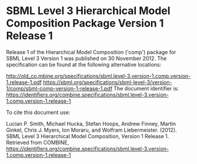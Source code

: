 # SBML Level 3 Hierarchical Model Composition Package Version 1 Release 1
Release 1 of the Hierarchical Model Composition ('comp') package for SBML Level 3 Version 1 was published on 30 November 2012. The specification can be found at the following alternative locations:

http://old_co.mbine.org/specifications/sbml.level-3.version-1.comp.version-1.release-1.pdf
https://sbml.org/specifications/sbml-level-3/version-1/comp/sbml-comp-version-1-release-1.pdf
The document identifier is: https://identifiers.org/combine.specifications/sbml.level-3.version-1.comp.version-1.release-1

To cite this document use:

Lucian P. Smith, Michael Hucka, Stefan Hoops, Andrew Finney, Martin Ginkel, Chris J. Myers, Ion Moraru, and Wolfram Liebermeister. (2012). SBML Level 3 Hierarchical Model Composition, Version 1 Release 1. Retrieved from COMBINE, https://identifiers.org/combine.specifications/sbml.level-3.version-1.comp.version-1.release-1